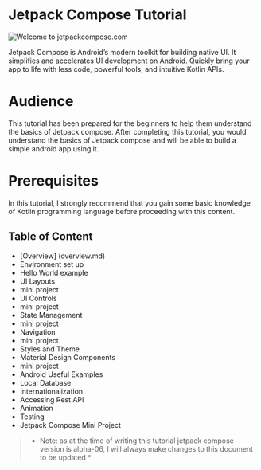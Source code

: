 # Jetpack Compose Tutorial

![Welcome to jetpackcompose.com](https://miro.medium.com/max/1400/1*2v6zotc8p-bt9oX2mI0vkQ.png)

Jetpack Compose is Android’s modern toolkit for building native UI. It simplifies and accelerates UI development on Android. Quickly bring your app to life with less code, powerful tools, and intuitive Kotlin APIs.
# Audience
This tutorial has been prepared for the beginners to help them understand the basics of Jetpack compose. After completing this tutorial, you would understand the basics of Jetpack compose and will be able to build a simple android app using it.
# Prerequisites
In this tutorial, I strongly recommend that you gain some basic knowledge of Kotlin programming language before proceeding with this content.
## Table of Content
- [Overview] (overview.md)
- Environment set up
- Hello World example
- UI Layouts
- mini project
- UI Controls
- mini project
- State Management
- mini project
- Navigation
- mini project
- Styles and Theme
- Material Design Components
- mini project
- Android Useful Examples
- Local Database
- Internationalization
- Accessing Rest API
- Animation
- Testing
- Jetpack Compose Mini Project
> * Note: as at the time of writing this tutorial jetpack compose version is alpha-06, I will always make changes to this document to be updated * 